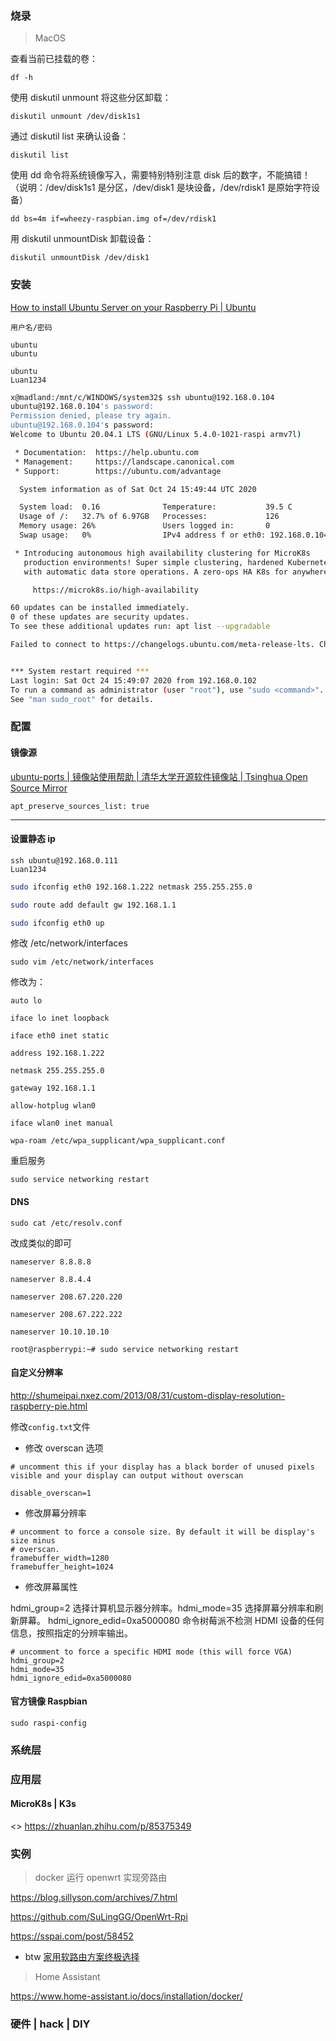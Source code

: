 ### 烧录

> MacOS

查看当前已挂载的卷：

    df -h

使用 diskutil unmount 将这些分区卸载：

    diskutil unmount /dev/disk1s1

通过 diskutil list 来确认设备：

    diskutil list

使用 dd 命令将系统镜像写入，需要特别特别注意 disk 后的数字，不能搞错！
（说明：/dev/disk1s1 是分区，/dev/disk1 是块设备，/dev/rdisk1 是原始字符设备）

    dd bs=4m if=wheezy-raspbian.img of=/dev/rdisk1

用 diskutil unmountDisk 卸载设备：

    diskutil unmountDisk /dev/disk1

### 安装

[How to install Ubuntu Server on your Raspberry Pi | Ubuntu](https://ubuntu.com/tutorials/how-to-install-ubuntu-on-your-raspberry-pi#1-overview)

```
用户名/密码

ubuntu
ubuntu

ubuntu
Luan1234
```

```bash
x@madland:/mnt/c/WINDOWS/system32$ ssh ubuntu@192.168.0.104
ubuntu@192.168.0.104's password:
Permission denied, please try again.
ubuntu@192.168.0.104's password:
Welcome to Ubuntu 20.04.1 LTS (GNU/Linux 5.4.0-1021-raspi armv7l)

 * Documentation:  https://help.ubuntu.com
 * Management:     https://landscape.canonical.com
 * Support:        https://ubuntu.com/advantage

  System information as of Sat Oct 24 15:49:44 UTC 2020

  System load:  0.16              Temperature:           39.5 C
  Usage of /:   32.7% of 6.97GB   Processes:             126
  Memory usage: 26%               Users logged in:       0
  Swap usage:   0%                IPv4 address f or eth0: 192.168.0.104

 * Introducing autonomous high availability clustering for MicroK8s
   production environments! Super simple clustering, hardened Kubernetes,
   with automatic data store operations. A zero-ops HA K8s for anywhere.

     https://microk8s.io/high-availability

60 updates can be installed immediately.
0 of these updates are security updates.
To see these additional updates run: apt list --upgradable

Failed to connect to https://changelogs.ubuntu.com/meta-release-lts. Check your Internet connection or proxy settings


*** System restart required ***
Last login: Sat Oct 24 15:49:07 2020 from 192.168.0.102
To run a command as administrator (user "root"), use "sudo <command>".
See "man sudo_root" for details.

```

### 配置

#### 镜像源

[ubuntu-ports | 镜像站使用帮助 | 清华大学开源软件镜像站 | Tsinghua Open Source Mirror](https://mirror.tuna.tsinghua.edu.cn/help/ubuntu-ports/)

```
apt_preserve_sources_list: true
```

---

#### 设置静态 ip

```
ssh ubuntu@192.168.0.111
Luan1234
```

```bash
sudo ifconfig eth0 192.168.1.222 netmask 255.255.255.0

sudo route add default gw 192.168.1.1

sudo ifconfig eth0 up
```

修改 /etc/network/interfaces

```shell
sudo vim /etc/network/interfaces
```

修改为：

```shell
auto lo

iface lo inet loopback

iface eth0 inet static

address 192.168.1.222

netmask 255.255.255.0

gateway 192.168.1.1

allow-hotplug wlan0

iface wlan0 inet manual

wpa-roam /etc/wpa_supplicant/wpa_supplicant.conf

```

重启服务

```shell
sudo service networking restart
```

#### DNS

```shell
sudo cat /etc/resolv.conf
```

改成类似的即可

```shell
nameserver 8.8.8.8

nameserver 8.8.4.4

nameserver 208.67.220.220

nameserver 208.67.222.222

nameserver 10.10.10.10

```

```shell
root@raspberrypi:~# sudo service networking restart
```

#### 自定义分辨率

<http://shumeipai.nxez.com/2013/08/31/custom-display-resolution-raspberry-pie.html>

修改`config.txt`文件

- 修改 overscan 选项

```shell
# uncomment this if your display has a black border of unused pixels visible and your display can output without overscan

disable_overscan=1

```

- 修改屏幕分辨率

```shell
# uncomment to force a console size. By default it will be display's size minus
# overscan.
framebuffer_width=1280
framebuffer_height=1024
```

- 修改屏幕属性

hdmi_group=2 选择计算机显示器分辨率。hdmi_mode=35 选择屏幕分辨率和刷新屏幕。
hdmi_ignore_edid=0xa5000080 命令树莓派不检测 HDMI 设备的任何信息，按照指定的分辨率输出。

```shell
# uncomment to force a specific HDMI mode (this will force VGA)
hdmi_group=2
hdmi_mode=35
hdmi_ignore_edid=0xa5000080
```

#### 官方镜像 Raspbian

`sudo raspi-config`

### 系统层

### 应用层

#### MicroK8s | K3s

<>
<https://zhuanlan.zhihu.com/p/85375349>

### 实例

> docker 运行 openwrt 实现旁路由

<https://blog.sillyson.com/archives/7.html>

<https://github.com/SuLingGG/OpenWrt-Rpi>

<https://sspai.com/post/58452>

- btw [家用软路由方案终极选择](https://www.chiphell.com/thread-2178328-1-1.html)

> Home Assistant

<https://www.home-assistant.io/docs/installation/docker/>

### 硬件 | hack | DIY
